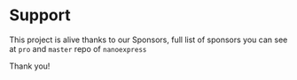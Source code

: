 # Support

This project is alive thanks to our Sponsors, full list of sponsors you can see at `pro` and `master` repo of `nanoexpress`

Thank you!
